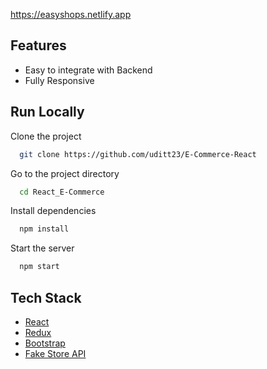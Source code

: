 
https://easyshops.netlify.app

## Features

- Easy to integrate with Backend
- Fully Responsive


## Run Locally

Clone the project

```bash
  git clone https://github.com/uditt23/E-Commerce-React
```

Go to the project directory

```bash
  cd React_E-Commerce
```

Install dependencies

```bash
  npm install
```

Start the server

```bash
  npm start
```

## Tech Stack

* [React](https://reactjs.org/)
* [Redux](https://redux.js.org/)
* [Bootstrap](https://getbootstrap.com/)
* [Fake Store API](https://fakestoreapi.com/)
